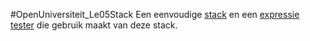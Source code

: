 #OpenUniversiteit_Le05Stack
Een eenvoudige [stack](https://github.com/simonbosman/OpenUniversiteit/blob/master/Java%20SE%20Introduction/Le05Stack/src/Stack.java) en een [expressie tester](https://github.com/simonbosman/OpenUniversiteit/blob/master/Java%20SE%20Introduction/Le05Stack/src/Expressie.java) die gebruik maakt van deze stack.
